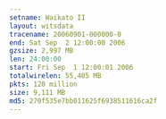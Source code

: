 ```yaml
---
setname: Waikato II
layout: witsdata
tracename: 20060901-000000-0
end: Sat Sep  2 12:00:00 2006
gzsize: 2,997 MB
len: 24:00:00
start: Fri Sep  1 12:00:01 2006
totalwirelen: 55,405 MB
pkts: 120 million
size: 9,111 MB
md5: 270f535e7bb011625f6938511616ca2f
---
```

